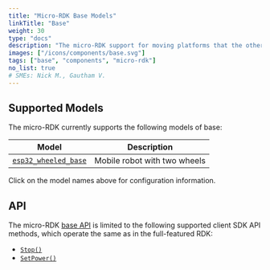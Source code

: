 ```yaml
---
title: "Micro-RDK Base Models"
linkTitle: "Base"
weight: 30
type: "docs"
description: "The micro-RDK support for moving platforms that the other parts of a mobile robot attach to."
images: ["/icons/components/base.svg"]
tags: ["base", "components", "micro-rdk"]
no_list: true
# SMEs: Nick M., Gautham V.
---
```


## Supported Models

The micro-RDK currently supports the following models of base:

<!-- prettier-ignore -->
| Model | Description |
| ----- | ----------- |
| [`esp32_wheeled_base`](esp32_wheeled_base/) | Mobile robot with two wheels |

Click on the model names above for configuration information.

## API

The micro-RDK [base API](/components/base/#api) is limited to the following supported client SDK API methods, which operate the same as in the full-featured RDK:

- [`Stop()`](/components/base/#stop)
- [`SetPower()`](/components/base/#setpower)
